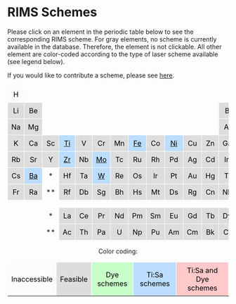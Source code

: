 # RIMS Schemes

Please click on an element in the periodic table below
to see the corresponding RIMS scheme.
For gray elements, no scheme is currently available in the database.
Therefore, the element is not clickable.
All other element are color-coded according to the type of laser scheme available
(see legend below).

If you would like to contribute a scheme,
please see [here](../schemes_static/submit_scheme.md).


<style type="text/css">
.tg  {border-collapse:collapse;border-spacing:0;}
.tg td{border-color:transparent;border-style:solid;border-width:1px;overflow:hidden;padding:8px 8px;word-break:normal;}

.tg .tg_fcfcfc{background-color: #fcfcfc; color: #000000; text-align: center; vertical-align: middle;}.tg .tg_dddddd{background-color: #dddddd; color: #000000; text-align: center; vertical-align: middle;}.tg .tg_c8ffc8{background-color: #c8ffc8; color: #000000; text-align: center; vertical-align: middle;}.tg .tg_bbddff{background-color: #bbddff; color: #000000; text-align: center; vertical-align: middle;}.tg .tg_ffc9c9{background-color: #ffc9c9; color: #000000; text-align: center; vertical-align: middle;}
</style>

<table class="tg">
<tbody>
  <tr>
    <td class="tg tg_fcfcfc">H</td>
    <td></td>
    <td></td>
    <td></td>
    <td></td>
    <td></td>
    <td></td>
    <td></td>
    <td></td>
    <td></td>
    <td></td>
    <td></td>
    <td></td>
    <td></td>
    <td></td>
    <td></td>
    <td></td>
    <td class="tg tg_fcfcfc">He</td>
  </tr>
  <tr>
    <td class="tg tg_dddddd">Li</td>
    <td class="tg tg_dddddd">Be</td>
    <td></td>
    <td></td>
    <td></td>
    <td></td>
    <td></td>
    <td></td>
    <td></td>
    <td></td>
    <td></td>
    <td></td>
    <td class="tg tg_dddddd">B</td>
    <td class="tg tg_fcfcfc">C</td>
    <td class="tg tg_fcfcfc">N</td>
    <td class="tg tg_fcfcfc">O</td>
    <td class="tg tg_fcfcfc">F</td>
    <td class="tg tg_fcfcfc">Ne</td>
  </tr>
  <tr>
    <td class="tg tg_dddddd">Na</td>
    <td class="tg tg_dddddd">Mg</td>
    <td></td>
    <td></td>
    <td></td>
    <td></td>
    <td></td>
    <td></td>
    <td></td>
    <td></td>
    <td></td>
    <td></td>
    <td class="tg tg_dddddd">Al</td>
    <td class="tg tg_dddddd">Si</td>
    <td class="tg tg_dddddd">P</td>
    <td class="tg tg_fcfcfc">S</td>
    <td class="tg tg_fcfcfc">Cl</td>
    <td class="tg tg_fcfcfc">Ar</td>
  </tr>
  <tr>
    <td class="tg tg_dddddd">K</td>
    <td class="tg tg_dddddd">Ca</td>
    <td class="tg tg_dddddd">Sc</td>
    <td class="tg tg_bbddff"><a href="../../schemes/ti/"><span style="color:#000">Ti</span></a></td>
    <td class="tg tg_dddddd">V</td>
    <td class="tg tg_dddddd">Cr</td>
    <td class="tg tg_dddddd">Mn</td>
    <td class="tg tg_bbddff"><a href="../../schemes/fe/"><span style="color:#000">Fe</span></a></td>
    <td class="tg tg_dddddd">Co</td>
    <td class="tg tg_bbddff"><a href="../../schemes/ni/"><span style="color:#000">Ni</span></a></td>
    <td class="tg tg_dddddd">Cu</td>
    <td class="tg tg_dddddd">Zn</td>
    <td class="tg tg_dddddd">Ga</td>
    <td class="tg tg_dddddd">Ge</td>
    <td class="tg tg_dddddd">As</td>
    <td class="tg tg_fcfcfc">Se</td>
    <td class="tg tg_fcfcfc">Br</td>
    <td class="tg tg_dddddd">Kr</td>
  </tr>
  <tr>
    <td class="tg tg_dddddd">Rb</td>
    <td class="tg tg_dddddd">Sr</td>
    <td class="tg tg_dddddd">Y</td>
    <td class="tg tg_bbddff"><a href="../../schemes/zr/"><span style="color:#000">Zr</span></a></td>
    <td class="tg tg_dddddd">Nb</td>
    <td class="tg tg_bbddff"><a href="../../schemes/mo/"><span style="color:#000">Mo</span></a></td>
    <td class="tg tg_dddddd">Tc</td>
    <td class="tg tg_dddddd">Ru</td>
    <td class="tg tg_dddddd">Rh</td>
    <td class="tg tg_dddddd">Pd</td>
    <td class="tg tg_dddddd">Ag</td>
    <td class="tg tg_dddddd">Cd</td>
    <td class="tg tg_dddddd">In</td>
    <td class="tg tg_dddddd">Sn</td>
    <td class="tg tg_dddddd">Sb</td>
    <td class="tg tg_dddddd">Te</td>
    <td class="tg tg_dddddd">I</td>
    <td class="tg tg_dddddd">Xe</td>
  </tr>
  <tr>
    <td class="tg tg_dddddd">Cs</td>
    <td class="tg tg_bbddff"><a href="../../schemes/ba/"><span style="color:#000">Ba</span></a></td>
    <td align="center">*</td>
    <td class="tg tg_dddddd">Hf</td>
    <td class="tg tg_dddddd">Ta</td>
    <td class="tg tg_bbddff"><a href="../../schemes/w/"><span style="color:#000">W</span></a></td>
    <td class="tg tg_dddddd">Re</td>
    <td class="tg tg_dddddd">Os</td>
    <td class="tg tg_dddddd">Ir</td>
    <td class="tg tg_dddddd">Pt</td>
    <td class="tg tg_dddddd">Au</td>
    <td class="tg tg_dddddd">Hg</td>
    <td class="tg tg_dddddd">Tl</td>
    <td class="tg tg_dddddd">Pb</td>
    <td class="tg tg_dddddd">Bi</td>
    <td class="tg tg_dddddd">Po</td>
    <td class="tg tg_dddddd">At</td>
    <td class="tg tg_dddddd">Rn</td>
  </tr>
  <tr>
    <td class="tg tg_dddddd">Fr</td>
    <td class="tg tg_dddddd">Ra</td>
    <td align="center">**</td>
    <td class="tg tg_dddddd">Rf</td>
    <td class="tg tg_dddddd">Db</td>
    <td class="tg tg_dddddd">Sg</td>
    <td class="tg tg_dddddd">Bh</td>
    <td class="tg tg_dddddd">Hs</td>
    <td class="tg tg_dddddd">Mt</td>
    <td class="tg tg_dddddd">Ds</td>
    <td class="tg tg_dddddd">Rg</td>
    <td class="tg tg_dddddd">Cn</td>
    <td class="tg tg_dddddd">Nh</td>
    <td class="tg tg_dddddd">Fl</td>
    <td class="tg tg_dddddd">Mc</td>
    <td class="tg tg_dddddd">Lv</td>
    <td class="tg tg_dddddd">Ts</td>
    <td class="tg tg_dddddd">Og</td>
  </tr>
  <tr>
    <td></td>
    <td></td>
    <td></td>
    <td></td>
    <td></td>
    <td></td>
    <td></td>
    <td></td>
    <td></td>
    <td></td>
    <td></td>
    <td></td>
    <td></td>
    <td></td>
    <td></td>
    <td></td>
    <td></td>
    <td></td>
  </tr>
  <tr>
    <td></td>
    <td></td>
    <td align="center">*</td>
    <td class="tg tg_dddddd">La</td>
    <td class="tg tg_dddddd">Ce</td>
    <td class="tg tg_dddddd">Pr</td>
    <td class="tg tg_dddddd">Nd</td>
    <td class="tg tg_dddddd">Pm</td>
    <td class="tg tg_dddddd">Sm</td>
    <td class="tg tg_dddddd">Eu</td>
    <td class="tg tg_dddddd">Gd</td>
    <td class="tg tg_dddddd">Tb</td>
    <td class="tg tg_dddddd">Dy</td>
    <td class="tg tg_dddddd">Ho</td>
    <td class="tg tg_dddddd">Er</td>
    <td class="tg tg_dddddd">Tm</td>
    <td class="tg tg_dddddd">Yb</td>
    <td class="tg tg_dddddd">Lu</td>
  </tr>
  <tr>
    <td></td>
    <td></td>
    <td align="center">**</td>
    <td class="tg tg_dddddd">Ac</td>
    <td class="tg tg_dddddd">Th</td>
    <td class="tg tg_dddddd">Pa</td>
    <td class="tg tg_dddddd">U</td>
    <td class="tg tg_dddddd">Np</td>
    <td class="tg tg_dddddd">Pu</td>
    <td class="tg tg_dddddd">Am</td>
    <td class="tg tg_dddddd">Cm</td>
    <td class="tg tg_dddddd">Bk</td>
    <td class="tg tg_dddddd">Cf</td>
    <td class="tg tg_dddddd">Es</td>
    <td class="tg tg_dddddd">Fm</td>
    <td class="tg tg_dddddd">Md</td>
    <td class="tg tg_dddddd">No</td>
    <td class="tg tg_dddddd">Lr</td>
  </tr>
</tbody>
</table>

<center>

Color coding:

<style type="text/css">
.tg  {border-collapse:collapse;border-spacing:0;}
.tg td{border-color:transparent;border-style:solid;border-width:1px;overflow:hidden;padding:8px 8px;word-break:normal;}

.tg .tg_fcfcfc{background-color: #fcfcfc; color: #000000; text-align: center; vertical-align: middle;}.tg .tg_dddddd{background-color: #dddddd; color: #000000; text-align: center; vertical-align: middle;}.tg .tg_c8ffc8{background-color: #c8ffc8; color: #000000; text-align: center; vertical-align: middle;}.tg .tg_bbddff{background-color: #bbddff; color: #000000; text-align: center; vertical-align: middle;}.tg .tg_ffc9c9{background-color: #ffc9c9; color: #000000; text-align: center; vertical-align: middle;}
</style>

<table class="tg">
<tbody>
  <tr>    <td class="tg tg_fcfcfc">Inaccessible</td>    <td class="tg tg_dddddd">Feasible</td>    <td class="tg tg_c8ffc8">Dye schemes</td>    <td class="tg tg_bbddff">Ti:Sa schemes</td>    <td class="tg tg_ffc9c9">Ti:Sa and Dye schemes</td>  <tr>
</tbody>
</table>

</center>
